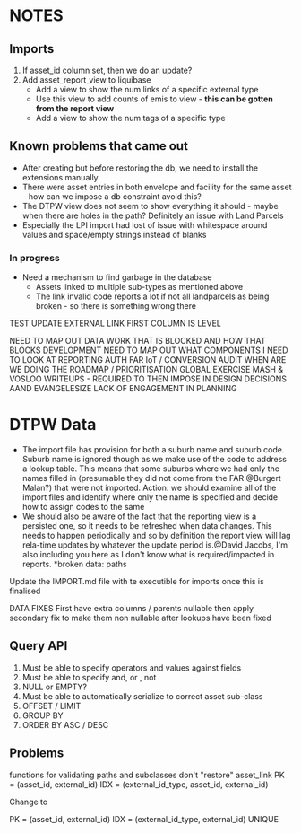 NOTES
======

Imports
-------
 
 1. If asset_id column set, then we do an update?
 2. Add asset_report_view to liquibase
    * Add a view to show the num links of a specific external type
    * Use this view to add counts of emis to view - **this can be gotten from the report view**
    * Add a view to show the num tags of a specific type
 
 Known problems that came out
 ---------------------------- 
 
 * After creating but before restoring the db, we need to install the extensions manually
 * There were asset entries in both envelope and facility for the same asset - how can we impose a db constraint avoid this?   
 * The DTPW view does not seem to show everything it should - maybe when there are holes in the path? Definitely an issue with Land Parcels
 * Especially the LPI import had lost of issue with whitespace around values and space/empty strings instead of blanks
 
 ### In progress
  * Need a mechanism to find garbage in the database
      * Assets linked to multiple sub-types as mentioned above
      * The link invalid code reports a lot if not all landparcels as being broken - so there is something wrong there      


TEST UPDATE EXTERNAL LINK
FIRST COLUMN IS LEVEL

NEED TO MAP OUT DATA WORK THAT IS BLOCKED AND HOW THAT BLOCKS DEVELOPMENT
NEED TO MAP OUT WHAT COMPONENTS I NEED TO LOOK AT
    REPORTING
    AUTH
    FAR
    IoT / CONVERSION
    AUDIT
WHEN ARE WE DOING THE ROADMAP / PRIORITISATION GLOBAL EXERCISE
MASH & VOSLOO WRITEUPS - REQUIRED TO THEN IMPOSE IN DESIGN DECISIONS AAND EVANGELESIZE
LACK OF ENGAGEMENT IN PLANNING

DTPW Data
==========


* The import file has provision for both a suburb name and suburb code. Suburb name is ignored though as we make use of the code to address a lookup table. This means that some suburbs where we had only the names filled in (presumable they did not come from the FAR @Burgert Malan?) that were not imported. Action: we should examine all of the import files and identify where only the name is specified and decide how to assign codes to the same
* We should also be aware of the fact that the reporting view is a persisted one, so it needs to be refreshed when data changes. This needs to happen periodically and so by definition the report view will lag rela-time updates by whatever the update period is.@David Jacobs, I'm also including you here as I don't know what is required/impacted in reports.
*broken data: paths


Update the IMPORT.md file with te executible for imports once this is finalised

DATA FIXES
First have extra columns / parents nullable then apply secondary fix to make them non nullable after lookups have been fixed

Query API
---------

1. Must be able to specify operators and values against fields
2. Must be able to specify and, or , not
3. NULL or EMPTY?
4. Must be able to automatically serialize to correct asset sub-class
5. OFFSET / LIMIT
6. GROUP BY 
7. ORDER BY ASC / DESC

 
 
 Problems
 --------
 
 functions for validating paths and subclasses don't "restore"
 asset_link
 PK = (asset_id, external_id)
 IDX = (external_id_type, asset_id, external_id)
 
 Change to
 
 PK = (asset_id, external_id)
 IDX = (external_id_type, external_id) UNIQUE
 
 